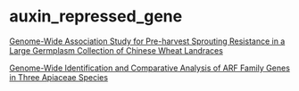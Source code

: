 # auxin_repressed_gene



[Genome-Wide Association Study for Pre-harvest Sprouting Resistance in a Large Germplasm Collection of Chinese Wheat Landraces](https://www.frontiersin.org/articles/10.3389/fpls.2017.00401/full)


[Genome-Wide Identification and Comparative Analysis of ARF Family Genes in Three Apiaceae Species](https://www.frontiersin.org/articles/10.3389/fgene.2020.590535/full)















